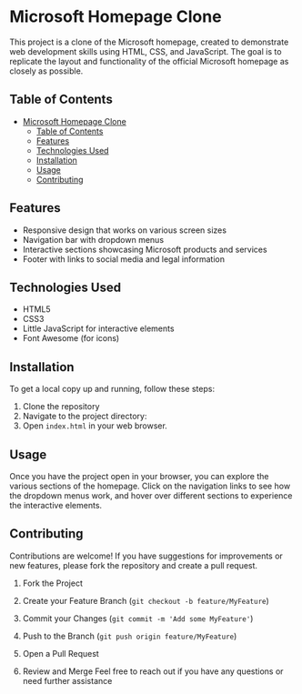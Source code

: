 # Microsoft Homepage Clone

This project is a clone of the Microsoft homepage, created to demonstrate web development skills using HTML, CSS, and JavaScript. The goal is to replicate the layout and functionality of the official Microsoft homepage as closely as possible.

## Table of Contents

- [Microsoft Homepage Clone](#microsoft-homepage-clone)
  - [Table of Contents](#table-of-contents)
  - [Features](#features)
  - [Technologies Used](#technologies-used)
  - [Installation](#installation)
  - [Usage](#usage)
  - [Contributing](#contributing)

## Features

- Responsive design that works on various screen sizes
- Navigation bar with dropdown menus
- Interactive sections showcasing Microsoft products and services
- Footer with links to social media and legal information

## Technologies Used

- HTML5
- CSS3
- Little  JavaScript for interactive elements
- Font Awesome (for icons)

## Installation

To get a local copy up and running, follow these steps:

1. Clone the repository
2. Navigate to the project directory:
3. Open `index.html` in your web browser.

## Usage

Once you have the project open in your browser, you can explore the various sections of the homepage. Click on the navigation links to see how the dropdown menus work, and hover over different sections to experience the interactive elements.

## Contributing

Contributions are welcome! If you have suggestions for improvements or new features, please fork the repository and create a pull request.

1. Fork the Project
2. Create your Feature Branch (`git checkout -b feature/MyFeature`)
3. Commit your Changes (`git commit -m 'Add some MyFeature'`)
4. Push to the Branch (`git push origin feature/MyFeature`)
5. Open a Pull Request

6. Review and Merge
Feel free to reach out if you have any questions or need further assistance
